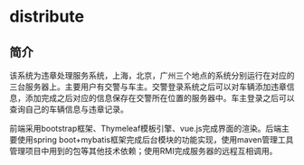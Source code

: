 # distribute

## 简介
该系统为违章处理服务系统，上海，北京，广州三个地点的系统分别运行在对应的三台服务器上。主要用户有交警与车主。交警登录系统之后可以对车辆添加违章信息，添加完成之后对应的信息保存在交警所在位置的服务器中。车主登录之后可以查询自己的车辆信息与违章记录。

前端采用bootstrap框架、Thymeleaf模板引擎、vue.js完成界面的渲染。后端主要使用spring boot+mybatis框架完成后台模块的功能实现，使用maven管理工具管理项目中用到的包等其他技术依赖；使用RMI完成服务器的远程互相调用。
